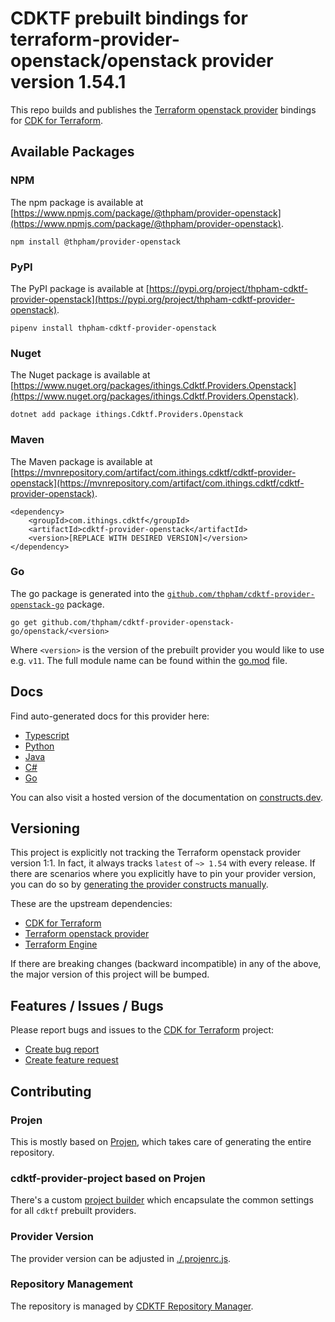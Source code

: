 
# CDKTF prebuilt bindings for terraform-provider-openstack/openstack provider version 1.54.1

This repo builds and publishes the [Terraform openstack provider](https://registry.terraform.io/providers/terraform-provider-openstack/openstack/1.54.1/docs) bindings for [CDK for Terraform](https://cdk.tf).

## Available Packages

### NPM

The npm package is available at [https://www.npmjs.com/package/@thpham/provider-openstack](https://www.npmjs.com/package/@thpham/provider-openstack).

`npm install @thpham/provider-openstack`

### PyPI

The PyPI package is available at [https://pypi.org/project/thpham-cdktf-provider-openstack](https://pypi.org/project/thpham-cdktf-provider-openstack).

`pipenv install thpham-cdktf-provider-openstack`

### Nuget

The Nuget package is available at [https://www.nuget.org/packages/ithings.Cdktf.Providers.Openstack](https://www.nuget.org/packages/ithings.Cdktf.Providers.Openstack).

`dotnet add package ithings.Cdktf.Providers.Openstack`

### Maven

The Maven package is available at [https://mvnrepository.com/artifact/com.ithings.cdktf/cdktf-provider-openstack](https://mvnrepository.com/artifact/com.ithings.cdktf/cdktf-provider-openstack).

```
<dependency>
    <groupId>com.ithings.cdktf</groupId>
    <artifactId>cdktf-provider-openstack</artifactId>
    <version>[REPLACE WITH DESIRED VERSION]</version>
</dependency>
```

### Go

The go package is generated into the [`github.com/thpham/cdktf-provider-openstack-go`](https://github.com/thpham/cdktf-provider-openstack-go) package.

`go get github.com/thpham/cdktf-provider-openstack-go/openstack/<version>`

Where `<version>` is the version of the prebuilt provider you would like to use e.g. `v11`. The full module name can be found
within the [go.mod](https://github.com/thpham/cdktf-provider-openstack-go/blob/main/openstack/go.mod#L1) file.

## Docs

Find auto-generated docs for this provider here: 

- [Typescript](./docs/API.typescript.md)
- [Python](./docs/API.python.md)
- [Java](./docs/API.java.md)
- [C#](./docs/API.csharp.md)
- [Go](./docs/API.go.md)

You can also visit a hosted version of the documentation on [constructs.dev](https://constructs.dev/packages/@cdktf/provider-openstack).

## Versioning

This project is explicitly not tracking the Terraform openstack provider version 1:1. In fact, it always tracks `latest` of `~> 1.54` with every release. If there are scenarios where you explicitly have to pin your provider version, you can do so by [generating the provider constructs manually](https://cdk.tf/imports).

These are the upstream dependencies:

- [CDK for Terraform](https://cdk.tf)
- [Terraform openstack provider](https://registry.terraform.io/providers/terraform-provider-openstack/openstack/1.54.1)
- [Terraform Engine](https://terraform.io)

If there are breaking changes (backward incompatible) in any of the above, the major version of this project will be bumped.

## Features / Issues / Bugs

Please report bugs and issues to the [CDK for Terraform](https://cdk.tf) project:

- [Create bug report](https://cdk.tf/bug)
- [Create feature request](https://cdk.tf/feature)

## Contributing

### Projen

This is mostly based on [Projen](https://github.com/projen/projen), which takes care of generating the entire repository.

### cdktf-provider-project based on Projen

There's a custom [project builder](https://github.com/cdktf/cdktf-provider-project) which encapsulate the common settings for all `cdktf` prebuilt providers.

### Provider Version

The provider version can be adjusted in [./.projenrc.js](./.projenrc.js).

### Repository Management

The repository is managed by [CDKTF Repository Manager](https://github.com/cdktf/cdktf-repository-manager/).
